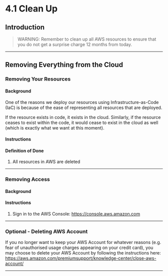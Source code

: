 # 4.1 Clean Up

## Introduction

> WARNING: Remember to clean up all AWS resources to ensure that you do not get a surprise charge 12 months from today.


---

## Removing Everything from the Cloud

### Removing Your Resources

#### Background

One of the reasons we deploy our resources using Infrastructure-as-Code (IaC) is because of the ease of representing all resources that are deployed.

If the resource exists in code, it exists in the cloud. Similarly, if the resource ceases to exist within the code, it would cease to exist in the cloud as well (which is exactly what we want at this moment).

#### Instructions


#### Definition of Done

1. All resources in AWS are deleted

---

### Removing Access

#### Background

#### Instructions

1. Sign in to the AWS Console: https://console.aws.amazon.com

---

### Optional - Deleting AWS Account

If you no longer want to keep your AWS Account for whatever reasons (e.g. fear of unauthorised usage charges appearing on your credit card), you may choose to delete your AWS Account by following the instructions here: https://aws.amazon.com/premiumsupport/knowledge-center/close-aws-account/

---